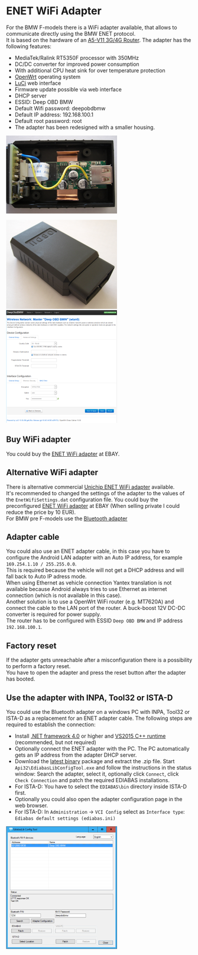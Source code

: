 # ENET WiFi Adapter
For the BMW F-models there is a WiFi adapter available, that allows to communicate directly using the BMW ENET protocol.  
It is based on the hardware of an [A5-V11 3G/4G Router](https://wiki.openwrt.org/toh/unbranded/a5-v11). The adapter has the following features:
* MediaTek/Ralink RT5350F processor with 350MHz
* DC/DC converter for improved power consumption
* With additional CPU heat sink for over temperature protection
* [OpenWrt](https://openwrt.org/) operating system
* [LuCi](http://luci.subsignal.org/trac) web interface
* Firmware update possible via web interface
* DHCP server
* ESSID: Deep OBD BMW
* Default Wifi password: deepobdbmw
* Default IP address: 192.168.100.1
* Default root password: root
* The adapter has been redesigned with a smaller housing.

![ENET adapter open](ENET_WiFi_Adapter_EnetAdapter2OpenSmall.png)

![ENET adapter closed](ENET_WiFi_Adapter_EnetAdapter2ClosedSmall.png) ![Web interface](ENET_WiFi_Adapter_WebInterfaceSmall.png) 

## Buy WiFi adapter
You could buy the [ENET WiFi adapter](https://www.ebay.de/itm/254266029480) at EBAY.

## Alternative WiFi adapter
There is alternative commercial [Unichip ENET WiFi adapter](http://www.unichip-tec.com/bmw_enet_wifi_wireless_esys.html) available.  
It's recommended to changed the settings of the adapter to the values of the `EnetWifiSettings.dat` configuration file.
You could buy the preconfigured [ENET WiFi adapter](https://www.ebay.de/itm/254221032469) at EBAY (When selling private I could reduce the price by 10 EUR).  
For BMW pre F-models use the [Bluetooth adapter](Replacement_firmware_for_ELM327.md)

## Adapter cable
You could also use an ENET adapter cable, in this case you have to configure the Android LAN adapter with an Auto IP address,
for example `169.254.1.10 / 255.255.0.0`.  
This is required because the vehicle will not get a DHCP address and will fall back to Auto IP adress mode.  
When using Ethernet as vehicle connection Yantex translation is not available because Android always tries to use Ethernet as internet connection (which is not available in this case).  
Another solution is to use a OpenWrt WiFi router (e.g. MT7620A) and connect the cable to the LAN port of the router. A buck-boost 12V DC-DC converter is required for power supply.  
The router has to be configured with ESSID `Deep OBD BMW` and IP address `192.168.100.1`.

## Factory reset
If the adapter gets unreachable after a misconfiguration there is a possibility to perform a factory reset.  
You have to open the adapter and press the reset button after the adapter has booted.

## Use the adapter with INPA, Tool32 or ISTA-D
You could use the Bluetooth adapter on a windows PC with INPA, Tool32 or ISTA-D as a replacement for an ENET adapter cable. The following steps are required to establish the connection:
* Install [.NET framework 4.0](https://www.microsoft.com/de-de/download/details.aspx?id=17718) or higher and [VS2015 C++ runtime](https://www.microsoft.com/de-de/download/details.aspx?id=48145) (recommended, but not required)
* Optionally connect the ENET adapter with the PC. The PC automatically gets an IP address from the adapter DHCP server.
* Download the [latest binary](https://github.com/uholeschak/ediabaslib/releases/latest) package and extract the .zip file. Start `Api32\EdiabasLibConfigTool.exe` and follow the instructions in the status window: Search the adapter, select it, optionally click `Connect`, click `Check Connection` and patch the required EDIABAS installations.
* For ISTA-D: You have to select the `EDIABAS\bin` directory inside ISTA-D first.
* Optionally you could also open the adapter configuration page in the web browser.
* For ISTA-D: In `Administration` -> `VCI Config` select as `Interface type`: `Ediabas default settings (ediabas.ini)`

![EdiabasLib Config Tool](ENET_WiFi_Adapter_ConfigToolWiFiSmall.png)
